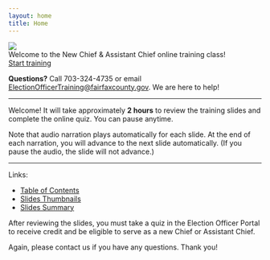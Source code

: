 ```yaml
---
layout: home
title: Home
---
```


<img class="hero-image" src="{{ site.url }}/assets/img/chiefs-briefing-small.jpg">

<div class="homepage-intro">
Welcome to the New Chief & Assistant Chief online training class!
</div>

<div>
<a class="homepage-button" href="./001">Start training</a>
</div>

**Questions?** Call 703-324-4735 or email ElectionOfficerTraining@fairfaxcounty.gov. We are here to help!

---

Welcome! It will take approximately **2 hours** to review the training slides and complete the online quiz. You can pause anytime.

Note that audio narration plays automatically for each slide. At the end of each narration, you will advance to the next slide automatically. (If you pause the audio, the slide will not advance.)

---

Links:
* <a href="./toc">Table of Contents</a>
* <a href="./thumbnails/">Slides Thumbnails</a>
* <a href="./summary/">Slides Summary</a>

After reviewing the slides, you must take a quiz in the Election Officer Portal to receive credit and be eligible to serve as a new Chief or Assistant Chief.

Again, please contact us if you have any questions. Thank you!